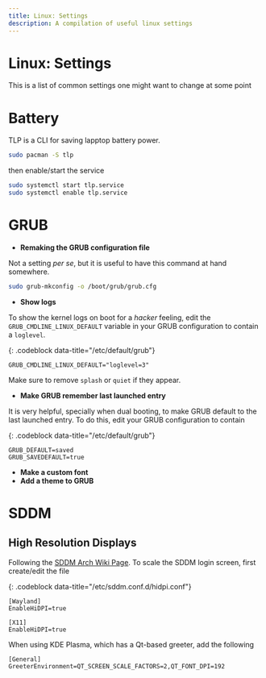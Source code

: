 ```yaml
---
title: Linux: Settings
description: A compilation of useful linux settings
---
```


# Linux: Settings

This is a list of common settings one might want to change at some point

# Battery

TLP is a CLI for saving lapptop battery power.
```bash
sudo pacman -S tlp
```
then enable/start the service
```bash
sudo systemctl start tlp.service
sudo systemctl enable tlp.service
```


# GRUB

- **Remaking the GRUB configuration file**

Not a setting _per se_, but it is useful to have this command at hand somewhere.
```bash
sudo grub-mkconfig -o /boot/grub/grub.cfg
```

- **Show logs**

To show the kernel logs on boot for a _hacker_ feeling, edit the `GRUB_CMDLINE_LINUX_DEFAULT` variable in your GRUB configuration to contain a `loglevel`.

{: .codeblock data-title="/etc/default/grub"}
```
GRUB_CMDLINE_LINUX_DEFAULT="loglevel=3"
```

Make sure to remove `splash` or `quiet` if they appear.

- **Make GRUB remember last launched entry**

It is very helpful, specially when dual booting, to make GRUB default to the last launched entry. To do this, edit your GRUB configuration to contain

{: .codeblock data-title="/etc/default/grub"}
```
GRUB_DEFAULT=saved
GRUB_SAVEDEFAULT=true
```

- **Make a custom font**
- **Add a theme to GRUB**

# SDDM

## High Resolution Displays

Following the [SDDM Arch Wiki Page](https://wiki.archlinux.org/title/SDDM). To scale the SDDM login screen, first create/edit the file

{: .codeblock data-title="/etc/sddm.conf.d/hidpi.conf"}
```
[Wayland]
EnableHiDPI=true

[X11]
EnableHiDPI=true
```

When using KDE Plasma, which has a Qt-based greeter, add the following
```
[General]
GreeterEnvironment=QT_SCREEN_SCALE_FACTORS=2,QT_FONT_DPI=192
```
